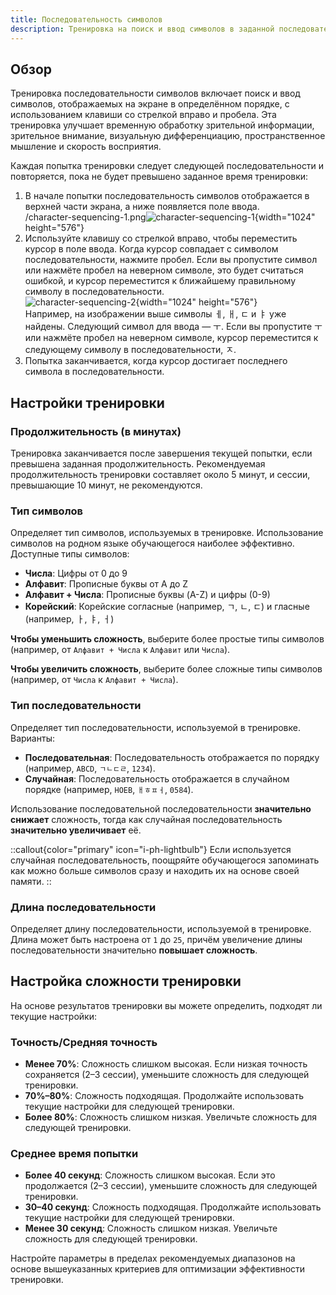 ```yaml
---
title: Последовательность символов
description: Тренировка на поиск и ввод символов в заданной последовательности
---
```


## Обзор

Тренировка последовательности символов включает поиск и ввод символов, отображаемых на экране в определённом порядке, с использованием клавиши со стрелкой вправо и пробела. Эта тренировка улучшает временную обработку зрительной информации, зрительное внимание, визуальную дифференциацию, пространственное мышление и скорость восприятия.

Каждая попытка тренировки следует следующей последовательности и повторяется, пока не будет превышено заданное время тренировки:

1. В начале попытки последовательность символов отображается в верхней части экрана, а ниже появляется поле ввода.\
   /character-sequencing-1.png![character-sequencing-1](){width="1024" height="576"}
2. Используйте клавишу со стрелкой вправо, чтобы переместить курсор в поле ввода. Когда курсор совпадает с символом последовательности, нажмите пробел. Если вы пропустите символ или нажмёте пробел на неверном символе, это будет считаться ошибкой, и курсор переместится к ближайшему правильному символу в последовательности.\
   ![character-sequencing-2](/character-sequencing-2.png){width="1024" height="576"}\
   Например, на изображении выше символы ㅔ, ㅐ, ㄷ и ㅑ уже найдены. Следующий символ для ввода — ㅜ. Если вы пропустите ㅜ или нажмёте пробел на неверном символе, курсор переместится к следующему символу в последовательности, ㅈ.
3. Попытка заканчивается, когда курсор достигает последнего символа в последовательности.

## Настройки тренировки

### Продолжительность (в минутах)

Тренировка заканчивается после завершения текущей попытки, если превышена заданная продолжительность. Рекомендуемая продолжительность тренировки составляет около 5 минут, и сессии, превышающие 10 минут, не рекомендуются.

### Тип символов

Определяет тип символов, используемых в тренировке. Использование символов на родном языке обучающегося наиболее эффективно. Доступные типы символов:

- **Числа**: Цифры от 0 до 9
- **Алфавит**: Прописные буквы от A до Z
- **Алфавит + Числа**: Прописные буквы (A-Z) и цифры (0-9)
- **Корейский**: Корейские согласные (например, ㄱ, ㄴ, ㄷ) и гласные (например, ㅏ, ㅑ, ㅓ)

**Чтобы уменьшить сложность**, выберите более простые типы символов (например, от `Алфавит + Числа` к `Алфавит` или `Числа`).

**Чтобы увеличить сложность**, выберите более сложные типы символов (например, от `Числа` к `Алфавит + Числа`).

### Тип последовательности

Определяет тип последовательности, используемой в тренировке. Варианты:

- **Последовательная**: Последовательность отображается по порядку (например, `ABCD`, `ㄱㄴㄷㄹ`, `1234`).
- **Случайная**: Последовательность отображается в случайном порядке (например, `HOEB`, `ㅐㅎㅍㅓ`, `0584`).

Использование последовательной последовательности **значительно снижает** сложность, тогда как случайная последовательность **значительно увеличивает** её.

::callout{color="primary" icon="i-ph-lightbulb"}
Если используется случайная последовательность, поощряйте обучающегося запоминать как можно больше символов сразу и находить их на основе своей памяти.
::

### Длина последовательности

Определяет длину последовательности, используемой в тренировке. Длина может быть настроена от `1` до `25`, причём увеличение длины последовательности значительно **повышает сложность**.

## Настройка сложности тренировки

На основе результатов тренировки вы можете определить, подходят ли текущие настройки:

### Точность/Средняя точность

- **Менее 70%**: Сложность слишком высокая. Если низкая точность сохраняется (2–3 сессии), уменьшите сложность для следующей тренировки.
- **70%–80%**: Сложность подходящая. Продолжайте использовать текущие настройки для следующей тренировки.
- **Более 80%**: Сложность слишком низкая. Увеличьте сложность для следующей тренировки.

### Среднее время попытки

- **Более 40 секунд**: Сложность слишком высокая. Если это продолжается (2–3 сессии), уменьшите сложность для следующей тренировки.
- **30–40 секунд**: Сложность подходящая. Продолжайте использовать текущие настройки для следующей тренировки.
- **Менее 30 секунд**: Сложность слишком низкая. Увеличьте сложность для следующей тренировки.

Настройте параметры в пределах рекомендуемых диапазонов на основе вышеуказанных критериев для оптимизации эффективности тренировки.

